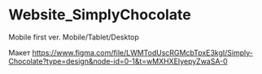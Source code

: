 # Website_SimplyChocolate

Mobile first ver. Mobile/Tablet/Desktop

Макет https://www.figma.com/file/LWMTodUscRGMcbTpxE3kgI/Simply-Chocolate?type=design&node-id=0-1&t=wMXHXEIyepyZwaSA-0
